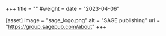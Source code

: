 +++
title = ""
#weight =
date = "2023-04-06"

[asset]
  image = "sage_logo.png"
  alt = "SAGE publishing"
  url = "https://group.sagepub.com/about"
+++
